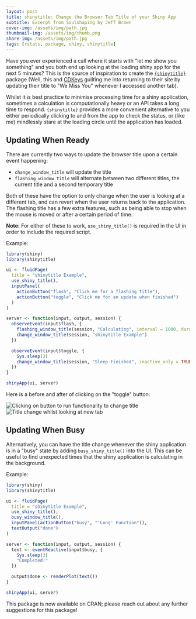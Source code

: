 ```yaml
---
layout: post
title: shinytitle: Change the Browser Tab Title of your Shiny App 
subtitle: Excerpt from Soulshaping by Jeff Brown
cover-img: /assets/img/path.jpg
thumbnail-img: /assets/img/thumb.png
share-img: /assets/img/path.jpg
tags: [rstats, package, shiny, shinytitle]
---
```


Have you ever experienced a call where it starts with "let me show you something" and you both end up looking at the loading shiny app for the next 5 minutes? This is the source of inspiration to create the [`{shinytitle}`](https://ashbaldry.github.io/shinytitle) package (Well, this and [CDKeys](https://www.cdkeys.com) guilting me into returning to their site by updating their title to "We Miss You" whenever I accessed another tab).

Whilst it is best practice to minimise processing time for a shiny application, sometimes a calculation is computationally heavy or an API takes a long time to respond. `{shinytitle}` provides a more convenient alternative to you either periodically clicking to and from the app to check the status, or (like me) mindlessly stare at the loading circle until the application has loaded.

## Updating When Ready

There are currently two ways to update the browser title upon a certain event happening:

- `change_window_title` will update the title 
- `flashing_window_title` will alternate between two different titles, the current title and a second temporary title

Both of these have the option to only change when the user is looking at a different tab, and can revert when the user returns back to the application. The flashing title has a few extra features, such as being able to stop when the mouse is moved or after a certain period of time.

__Note:__ For either of these to work, `use_shiny_title()` is required in the UI in order to include the required script.

Example:
```r
library(shiny)
library(shinytitle)

ui <- fluidPage(
  title = "shinytitle Example",
  use_shiny_title(),
  inputPanel(
    actionButton("flash", "Click me for a flashing title"),
    actionButton("toggle", "Click me for an update when finished")
  )
)

server <- function(input, output, session) {
  observeEvent(input$flash, {
    flashing_window_title(session, "Calculating", interval = 1000, duration = 10000, revert_on_mousemove = FALSE)
    change_window_title(session, "shinytitle Example")
  })

  observeEvent(input$toggle, {
    Sys.sleep(3)
    change_window_title(session, "Sleep Finished", inactive_only = TRUE)
  })
}

shinyApp(ui, server)
```

Here is a before and after of clicking on the "toggle" button:

![Clicking on button to run functionality to change title](https://user-images.githubusercontent.com/8420419/121812353-6d247f80-cc5f-11eb-9674-ec91763ccd9c.png)
![Title change whilst looking at new tab](https://user-images.githubusercontent.com/8420419/121812357-6eee4300-cc5f-11eb-80c9-c08a0c470d3a.png)


## Updating When Busy

Alternatively, you can have the title change whenever the shiny application is in a "busy" state by adding `busy_shiny_title()` into the UI. This can be useful to find unexpected times that the shiny application is calculating in the background.

Example:
```r
library(shiny)
library(shinytitle)

ui <- fluidPage(
  title = "shinytitle Example",
  use_shiny_title(),
  busy_window_title(),
  inputPanel(actionButton("busy", "'Long' Function")),
  textOutput("done")
)

server <- function(input, output, session) {
  text <- eventReactive(input$busy, {
    Sys.sleep(3)
    "Completed!"
  })

  output$done <- renderPlot(text())
}

shinyApp(ui, server)
```

This package is now available on CRAN; please reach out about any further suggestions for this package!
